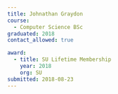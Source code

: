 ```yaml
---
title: Johnathan Graydon
course:
  - Computer Science BSc
graduated: 2018
contact_allowed: true

award:
  - title: SU Lifetime Membership
    year: 2018
    org: SU
submitted: 2018-08-23
---
```

